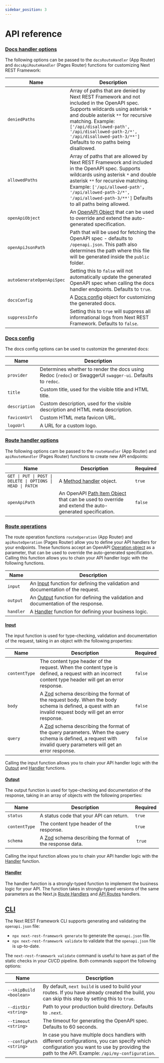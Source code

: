 ```yaml
---
sidebar_position: 3
---
```


# API reference

### [Docs handler options](#docs-handler-options)

The following options can be passed to the `docsRouteHandler` (App Router) and `docsApiRouteHandler` (Pages Router) functions for customizing Next REST Framework:

| Name                      | Description                                                                                                                                                                                                                                                                                                            |
| ------------------------- | ---------------------------------------------------------------------------------------------------------------------------------------------------------------------------------------------------------------------------------------------------------------------------------------------------------------------- |
| `deniedPaths`             | Array of paths that are denied by Next REST Framework and not included in the OpenAPI spec. Supports wildcards using asterisk `*` and double asterisk `**` for recursive matching. Example: `['/api/disallowed-path', '/api/disallowed-path-2/*', '/api/disallowed-path-3/**']` Defaults to no paths being disallowed. |
| `allowedPaths`            | Array of paths that are allowed by Next REST Framework and included in the OpenAPI spec. Supports wildcards using asterisk `*` and double asterisk `**` for recursive matching. Example: `['/api/allowed-path', '/api/allowed-path-2/*', '/api/allowed-path-3/**']` Defaults to all paths being allowed.               |
| `openApiObject`           | An [OpenAPI Object](https://swagger.io/specification/#openapi-object) that can be used to override and extend the auto-generated specification.                                                                                                                                                                        |
| `openApiJsonPath`         | Path that will be used for fetching the OpenAPI spec - defaults to `/openapi.json`. This path also determines the path where this file will be generated inside the `public` folder.                                                                                                                                   |
| `autoGenerateOpenApiSpec` | Setting this to `false` will not automatically update the generated OpenAPI spec when calling the docs handler endpoints. Defaults to `true`.                                                                                                                                                                          |
| `docsConfig`              | A [Docs config](#docs-config) object for customizing the generated docs.                                                                                                                                                                                                                                               |
| `suppressInfo`            | Setting this to `true` will suppress all informational logs from Next REST Framework. Defaults to `false`.                                                                                                                                                                                                             |

### [Docs config](#docs-config)

The docs config options can be used to customize the generated docs:

| Name          | Description                                                                                                 |
| ------------- | ----------------------------------------------------------------------------------------------------------- |
| `provider`    | Determines whether to render the docs using Redoc (`redoc`) or SwaggerUI `swagger-ui`. Defaults to `redoc`. |
| `title`       | Custom title, used for the visible title and HTML title.                                                    |
| `description` | Custom description, used for the visible description and HTML meta description.                             |
| `faviconUrl`  | Custom HTML meta favicon URL.                                                                               |
| `logoUrl`     | A URL for a custom logo.                                                                                    |

### [Route handler options](#route-handler-options)

The following options cam be passed to the `routeHandler` (App Router) and `apiRouteHandler` (Pages Router) functions to create new API endpoints:

| Name                                                       | Description                                                                                                                                                 | Required |
| ---------------------------------------------------------- | ----------------------------------------------------------------------------------------------------------------------------------------------------------- | -------- |
| `GET \| PUT \| POST \| DELETE \| OPTIONS \| HEAD \| PATCH` | A [Method handler](#method-handlers) object.                                                                                                                | `true`   |
| `openApiPath`                                              | An OpenAPI [Path Item Object](https://swagger.io/specification/#path-item-object) that can be used to override and extend the auto-generated specification. | `false`  |

### [Route operations](#route-operations)

The route operation functions `routeOperation` (App Router) and `apiRouteOperation` (Pages Router) allow you to define your API handlers for your endpoints. These functions accept an OpenAPI [Operation object](https://swagger.io/specification/#operation-object) as a parameter, that can be used to override the auto-generated specification. Calling this function allows you to chain your API handler logic with the following functions.

| Name      | Description                                                                                  |
| --------- | -------------------------------------------------------------------------------------------- |
| `input`   | An [Input](#input) function for defining the validation and documentation of the request.    |
| `output`  | An [Output](#output) function for defining the validation and documentation of the response. |
| `handler` | A [Handler](#handler) function for defining your business logic.                             |

#### [Input](#input)

The input function is used for type-checking, validation and documentation of the request, taking in an object with the following properties:

| Name          | Description                                                                                                                                                                                            | Required |
| ------------- | ------------------------------------------------------------------------------------------------------------------------------------------------------------------------------------------------------ | -------- |
| `contentType` | The content type header of the request. When the content type is defined, a request with an incorrect content type header will get an error response.                                                  | `false`  |
| `body`        | A [Zod](https://github.com/colinhacks/zod) schema describing the format of the request body. When the body schema is defined, a quest with an invalid request body will get an error response.         | `false`  |
| `query`       | A [Zod](https://github.com/colinhacks/zod) schema describing the format of the query parameters. When the query schema is defined, a request with invalid query parameters will get an error response. | `false`  |

Calling the input function allows you to chain your API handler logic with the [Output](#output) and [Handler](#handler) functions.

#### [Output](#output)

The output function is used for type-checking and documentation of the response, taking in an array of objects with the following properties:

| Name          | Description                                                                                   | Required |
| ------------- | --------------------------------------------------------------------------------------------- | -------- |
| `status`      | A status code that your API can return.                                                       | `true`   |
| `contentType` | The content type header of the response.                                                      | `true`   |
| `schema`      | A [Zod](https://github.com/colinhacks/zod) schema describing the format of the response data. |  `true`  |

Calling the input function allows you to chain your API handler logic with the [Handler](#handler) function.

#### [Handler](#handler)

The handler function is a strongly-typed function to implement the business logic for your API. The function takes in strongly-typed versions of the same parameters as the Next.js [Route Handlers](https://nextjs.org/docs/app/building-your-application/routing/route-handlers) and [API Routes](https://nextjs.org/docs/pages/building-your-application/routing/api-routes) handlers.

## [CLI](#cli)

The Next REST Framework CLI supports generating and validating the `openapi.json` file:

- `npx next-rest-framework generate` to generate the `openapi.json` file.
- `npx next-rest-framework validate` to validate that the `openapi.json` file is up-to-date.

The `next-rest-framework validate` command is useful to have as part of the static checks in your CI/CD pipeline. Both commands support the following options:

| Name                    | Description                                                                                                                                                                                    |
| ----------------------- | ---------------------------------------------------------------------------------------------------------------------------------------------------------------------------------------------- |
| `--skipBuild <boolean>` | By default, `next build` is used to build your routes. If you have already created the build, you can skip this step by setting this to `true`.                                                |
| `--distDir <string>`    | Path to your production build directory. Defaults to `.next`.                                                                                                                                  |
| `--timeout <string>`    | The timeout for generating the OpenAPI spec. Defaults to 60 seconds.                                                                                                                           |
| `--configPath <string>` | In case you have multiple docs handlers with different configurations, you can specify which configuration you want to use by providing the path to the API. Example: `/api/my-configuration`. |
